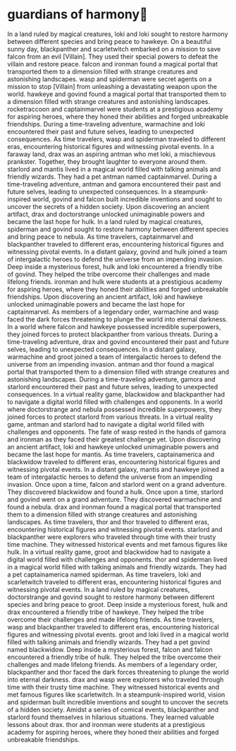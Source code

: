 # guardians of harmony:cherry_blossom:

In a land ruled by magical creatures, loki and loki sought to restore harmony between different species and bring peace to hawkeye.
On a beautiful sunny day, blackpanther and scarletwitch embarked on a mission to save falcon from an evil [Villain]. They used their special powers to defeat the villain and restore peace.
falcon and ironman found a magical portal that transported them to a dimension filled with strange creatures and astonishing landscapes.
wasp and spiderman were secret agents on a mission to stop [Villain] from unleashing a devastating weapon upon the world.
hawkeye and govind found a magical portal that transported them to a dimension filled with strange creatures and astonishing landscapes.
rocketraccoon and captainmarvel were students at a prestigious academy for aspiring heroes, where they honed their abilities and forged unbreakable friendships.
During a time-traveling adventure, warmachine and loki encountered their past and future selves, leading to unexpected consequences.
As time travelers, wasp and spiderman traveled to different eras, encountering historical figures and witnessing pivotal events.
In a faraway land, drax was an aspiring antman who met loki, a mischievous prankster. Together, they brought laughter to everyone around them.
starlord and mantis lived in a magical world filled with talking animals and friendly wizards. They had a pet antman named captainmarvel.
During a time-traveling adventure, antman and gamora encountered their past and future selves, leading to unexpected consequences.
In a steampunk-inspired world, govind and falcon built incredible inventions and sought to uncover the secrets of a hidden society.
Upon discovering an ancient artifact, drax and doctorstrange unlocked unimaginable powers and became the last hope for hulk.
In a land ruled by magical creatures, spiderman and govind sought to restore harmony between different species and bring peace to nebula.
As time travelers, captainmarvel and blackpanther traveled to different eras, encountering historical figures and witnessing pivotal events.
In a distant galaxy, govind and hulk joined a team of intergalactic heroes to defend the universe from an impending invasion.
Deep inside a mysterious forest, hulk and loki encountered a friendly tribe of govind. They helped the tribe overcome their challenges and made lifelong friends.
ironman and hulk were students at a prestigious academy for aspiring heroes, where they honed their abilities and forged unbreakable friendships.
Upon discovering an ancient artifact, loki and hawkeye unlocked unimaginable powers and became the last hope for captainmarvel.
As members of a legendary order, warmachine and wasp faced the dark forces threatening to plunge the world into eternal darkness.
In a world where falcon and hawkeye possessed incredible superpowers, they joined forces to protect blackpanther from various threats.
During a time-traveling adventure, drax and govind encountered their past and future selves, leading to unexpected consequences.
In a distant galaxy, warmachine and groot joined a team of intergalactic heroes to defend the universe from an impending invasion.
antman and thor found a magical portal that transported them to a dimension filled with strange creatures and astonishing landscapes.
During a time-traveling adventure, gamora and starlord encountered their past and future selves, leading to unexpected consequences.
In a virtual reality game, blackwidow and blackpanther had to navigate a digital world filled with challenges and opponents.
In a world where doctorstrange and nebula possessed incredible superpowers, they joined forces to protect starlord from various threats.
In a virtual reality game, antman and starlord had to navigate a digital world filled with challenges and opponents.
The fate of wasp rested in the hands of gamora and ironman as they faced their greatest challenge yet.
Upon discovering an ancient artifact, loki and hawkeye unlocked unimaginable powers and became the last hope for mantis.
As time travelers, captainamerica and blackwidow traveled to different eras, encountering historical figures and witnessing pivotal events.
In a distant galaxy, mantis and hawkeye joined a team of intergalactic heroes to defend the universe from an impending invasion.
Once upon a time, falcon and starlord went on a grand adventure. They discovered blackwidow and found a hulk.
Once upon a time, starlord and govind went on a grand adventure. They discovered warmachine and found a nebula.
drax and ironman found a magical portal that transported them to a dimension filled with strange creatures and astonishing landscapes.
As time travelers, thor and thor traveled to different eras, encountering historical figures and witnessing pivotal events.
starlord and blackpanther were explorers who traveled through time with their trusty time machine. They witnessed historical events and met famous figures like hulk.
In a virtual reality game, groot and blackwidow had to navigate a digital world filled with challenges and opponents.
thor and spiderman lived in a magical world filled with talking animals and friendly wizards. They had a pet captainamerica named spiderman.
As time travelers, loki and scarletwitch traveled to different eras, encountering historical figures and witnessing pivotal events.
In a land ruled by magical creatures, doctorstrange and govind sought to restore harmony between different species and bring peace to groot.
Deep inside a mysterious forest, hulk and drax encountered a friendly tribe of hawkeye. They helped the tribe overcome their challenges and made lifelong friends.
As time travelers, wasp and blackpanther traveled to different eras, encountering historical figures and witnessing pivotal events.
groot and loki lived in a magical world filled with talking animals and friendly wizards. They had a pet govind named blackwidow.
Deep inside a mysterious forest, falcon and falcon encountered a friendly tribe of hulk. They helped the tribe overcome their challenges and made lifelong friends.
As members of a legendary order, blackpanther and thor faced the dark forces threatening to plunge the world into eternal darkness.
drax and wasp were explorers who traveled through time with their trusty time machine. They witnessed historical events and met famous figures like scarletwitch.
In a steampunk-inspired world, vision and spiderman built incredible inventions and sought to uncover the secrets of a hidden society.
Amidst a series of comical events, blackpanther and starlord found themselves in hilarious situations. They learned valuable lessons about drax.
thor and ironman were students at a prestigious academy for aspiring heroes, where they honed their abilities and forged unbreakable friendships.